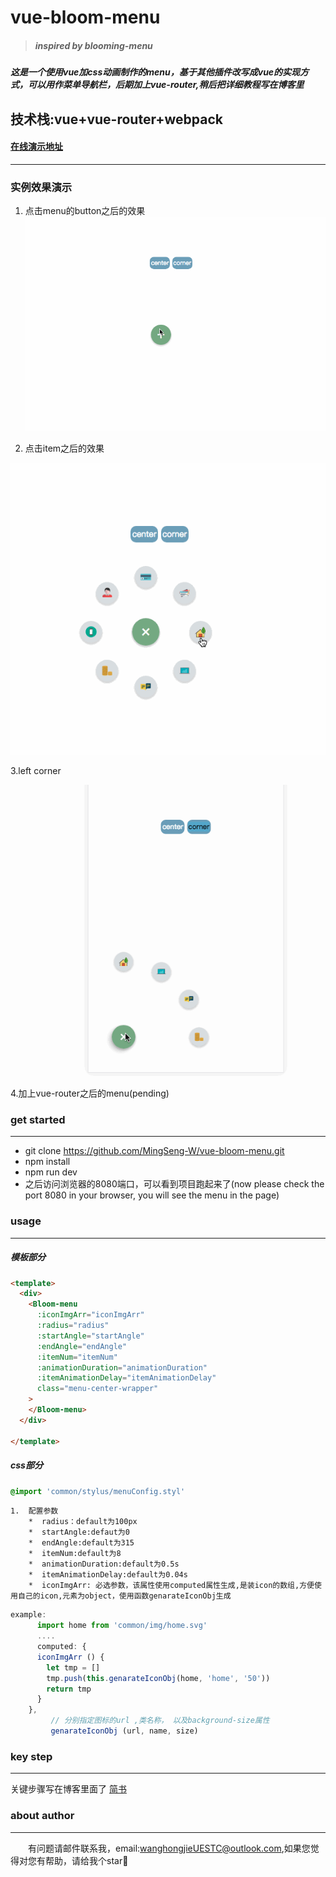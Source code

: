 # vue-bloom-menu
> ##### inspired by blooming-menu
##### 这是一个使用vue加css动画制作的menu，基于其他插件改写成vue的实现方式，可以用作菜单导航栏，后期加上vue-router,稍后把详细教程写在博客里


## 技术栈:vue+vue-router+webpack

#### [在线演示地址](https://mingseng-w.github.io/vue-bloom-menu/)
----

### 实例效果演示

 1. 点击menu的button之后的效果
![菜单menu点击演示](./doc/img/pic_1.gif)

 2. 点击item之后的效果

![点击item之后的效果](./doc/img/pic2.gif)

 3.left corner

 ![left corner](./doc/img/pic_3.gif)

 4.加上vue-router之后的menu(pending)

### get started
----
* 	git clone https://github.com/MingSeng-W/vue-bloom-menu.git
*  npm install
*  npm run dev
*  之后访问浏览器的8080端口，可以看到项目跑起来了(now please check the port 8080 in your browser, you will see the menu in the page)

### usage
 -----
##### 模板部分
```html
<template>
  <div>
    <Bloom-menu
      :iconImgArr="iconImgArr"
      :radius="radius"
      :startAngle="startAngle"
      :endAngle="endAngle"
      :itemNum="itemNum"
      :animationDuration="animationDuration"
      :itemAnimationDelay="itemAnimationDelay"
      class="menu-center-wrapper"
    >
    </Bloom-menu>
  </div>

</template>
```
##### css部分
```css
@import 'common/stylus/menuConfig.styl'
```
	1. 	配置参数
		*  radius：default为100px
		*  startAngle:defaut为0
		*  endAngle:default为315
		*  itemNum:default为8
		*  animationDuration:default为0.5s
		*  itemAnimationDelay:default为0.04s
		*  iconImgArr: 必选参数，该属性使用computed属性生成,是装icon的数组,方便使用自己的icon,元素为object，使用函数genarateIconObj生成

```javascript
example:
	  import home from 'common/img/home.svg'
	  ....
	  computed: {
      iconImgArr () {
        let tmp = []
        tmp.push(this.genarateIconObj(home, 'home', '50'))
        return tmp
      }
    },
		 // 分别指定图标的url ,类名称， 以及background-size属性
      	 genarateIconObj (url, name, size)
```

### key step
----
关键步骤写在博客里面了
	[简书](http://www.jianshu.com/p/1c60817f605c)
### about author
---
　　有问题请邮件联系我，email:wanghongjieUESTC@outlook.com,如果您觉得对您有帮助，请给我个star🙂





